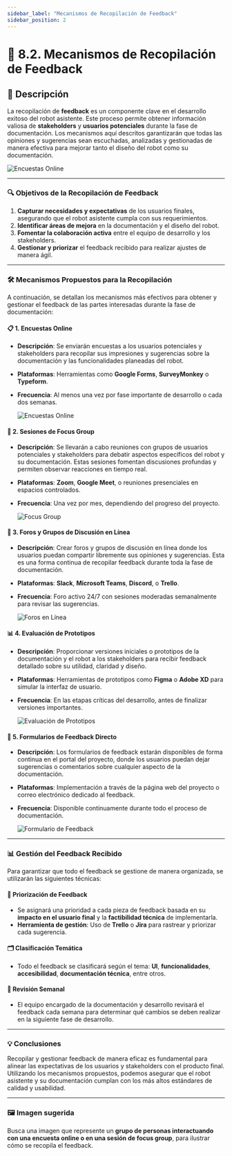 ```yaml
---
sidebar_label: "Mecanismos de Recopilación de Feedback"
sidebar_position: 2
---
```

# 📝 **8.2. Mecanismos de Recopilación de Feedback**

## 🎯 **Descripción**
La recopilación de **feedback** es un componente clave en el desarrollo exitoso del robot asistente. Este proceso permite obtener información valiosa de **stakeholders** y **usuarios potenciales** durante la fase de documentación. Los mecanismos aquí descritos garantizarán que todas las opiniones y sugerencias sean escuchadas, analizadas y gestionadas de manera efectiva para mejorar tanto el diseño del robot como su documentación.

![Encuestas Online](https://www.mdpi.com/robotics/robotics-12-00003/article_deploy/html/images/robotics-12-00003-g001-550.jpg)

---

### 🔍 **Objetivos de la Recopilación de Feedback**
1. **Capturar necesidades y expectativas** de los usuarios finales, asegurando que el robot asistente cumpla con sus requerimientos.
2. **Identificar áreas de mejora** en la documentación y el diseño del robot.
3. **Fomentar la colaboración activa** entre el equipo de desarrollo y los stakeholders.
4. **Gestionar y priorizar** el feedback recibido para realizar ajustes de manera ágil.

---

### 🛠️ **Mecanismos Propuestos para la Recopilación**
A continuación, se detallan los mecanismos más efectivos para obtener y gestionar el feedback de las partes interesadas durante la fase de documentación:

#### 📋 **1. Encuestas Online**
- **Descripción**: Se enviarán encuestas a los usuarios potenciales y stakeholders para recopilar sus impresiones y sugerencias sobre la documentación y las funcionalidades planeadas del robot.
- **Plataformas**: Herramientas como **Google Forms**, **SurveyMonkey** o **Typeform**.
- **Frecuencia**: Al menos una vez por fase importante de desarrollo o cada dos semanas.
  
  ![Encuestas Online](https://encrypted-tbn0.gstatic.com/images?q=tbn:ANd9GcT08AYex7gjrz0OZGjrURnl_5NXxscOR-OL8w&s)  

#### 👥 **2. Sesiones de Focus Group**
- **Descripción**: Se llevarán a cabo reuniones con grupos de usuarios potenciales y stakeholders para debatir aspectos específicos del robot y su documentación. Estas sesiones fomentan discusiones profundas y permiten observar reacciones en tiempo real.
- **Plataformas**: **Zoom**, **Google Meet**, o reuniones presenciales en espacios controlados.
- **Frecuencia**: Una vez por mes, dependiendo del progreso del proyecto.

  ![Focus Group](https://img.freepik.com/fotos-premium/robot-robot-parte-atras_1237770-20.jpg)  

#### 💬 **3. Foros y Grupos de Discusión en Línea**
- **Descripción**: Crear foros y grupos de discusión en línea donde los usuarios puedan compartir libremente sus opiniones y sugerencias. Esta es una forma continua de recopilar feedback durante toda la fase de documentación.
- **Plataformas**: **Slack**, **Microsoft Teams**, **Discord**, o **Trello**.
- **Frecuencia**: Foro activo 24/7 con sesiones moderadas semanalmente para revisar las sugerencias.

  ![Foros en Línea](https://img.freepik.com/fotos-premium/reunion-robots-ia-humanos-sala-conferencias_73899-3560.jpg)  

#### 📊 **4. Evaluación de Prototipos**
- **Descripción**: Proporcionar versiones iniciales o prototipos de la documentación y el robot a los stakeholders para recibir feedback detallado sobre su utilidad, claridad y diseño.
- **Plataformas**: Herramientas de prototipos como **Figma** o **Adobe XD** para simular la interfaz de usuario.
- **Frecuencia**: En las etapas críticas del desarrollo, antes de finalizar versiones importantes.

  ![Evaluación de Prototipos](https://cdn.agenciasinc.es/var/ezwebin_site/storage/images/_aliases/img_1col/reportajes/robots-inventores-imitaran-la-forma-de-crear-herramientas-de-los-humanos-primitivos/10510883-2-esl-MX/Robots-inventores-imitaran-la-forma-de-crear-herramientas-de-los-humanos-primitivos.jpg)  

#### 📧 **5. Formularios de Feedback Directo**
- **Descripción**: Los formularios de feedback estarán disponibles de forma continua en el portal del proyecto, donde los usuarios puedan dejar sugerencias o comentarios sobre cualquier aspecto de la documentación.
- **Plataformas**: Implementación a través de la página web del proyecto o correo electrónico dedicado al feedback.
- **Frecuencia**: Disponible continuamente durante todo el proceso de documentación.

  ![Formulario de Feedback](https://thumbs.dreamstime.com/z/%E1%B5%89%CA%B3-formulario-de-retroalimentaci%C3%B3n-plantilla-para-la-interfaz-usuario-aplicaciones-web-p%C3%A1ginas-inicio-etc-un-conjunto-240896644.jpg)  

---

### 📊 **Gestión del Feedback Recibido**
Para garantizar que todo el feedback se gestione de manera organizada, se utilizarán las siguientes técnicas:

#### 📌 **Priorización de Feedback**
- Se asignará una prioridad a cada pieza de feedback basada en su **impacto en el usuario final** y la **factibilidad técnica** de implementarla.
- **Herramienta de gestión**: Uso de **Trello** o **Jira** para rastrear y priorizar cada sugerencia.

#### 🗂️ **Clasificación Temática**
- Todo el feedback se clasificará según el tema: **UI**, **funcionalidades**, **accesibilidad**, **documentación técnica**, entre otros.

#### 📅 **Revisión Semanal**
- El equipo encargado de la documentación y desarrollo revisará el feedback cada semana para determinar qué cambios se deben realizar en la siguiente fase de desarrollo.

---

### 💡 **Conclusiones**
Recopilar y gestionar feedback de manera eficaz es fundamental para alinear las expectativas de los usuarios y stakeholders con el producto final. Utilizando los mecanismos propuestos, podemos asegurar que el robot asistente y su documentación cumplan con los más altos estándares de calidad y usabilidad.

---

### 🖼 **Imagen sugerida**
Busca una imagen que represente un **grupo de personas interactuando con una encuesta online o en una sesión de focus group**, para ilustrar cómo se recopila el feedback.
